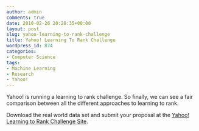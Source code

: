 ```yaml
---
author: admin
comments: true
date: 2010-02-26 20:28:35+00:00
layout: post
slug: yahoo-learning-to-rank-challenge
title: Yahoo! Learning To Rank Challenge
wordpress_id: 874
categories:
- Computer Science
tags:
- Machine Learning
- Research
- Yahoo!
---
```


Yahoo! is running a learning to rank challenge. So finally, we can see a fair comparison between all the different approaches to learning to rank.

Download the real world data set and submit your proposal at the [Yahoo! Learning to Rank Challenge Site](http://learningtorankchallenge.yahoo.com).
